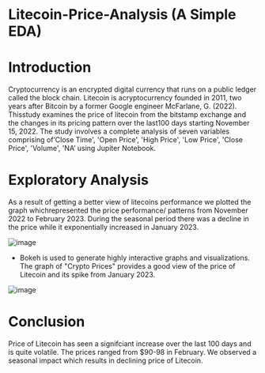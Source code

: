 # Litecoin-Price-Analysis (A Simple EDA)

# Introduction 
Cryptocurrency is an encrypted digital currency that runs on a public ledger called the block chain. Litecoin is acryptocurrency founded in 2011, two years after Bitcoin by a former Google engineer McFarlane, G. (2022). Thisstudy examines the price of litecoin from the
bitstamp exchange and the changes in its pricing pattern over the last100 days starting November 15, 2022. The study involves a complete analysis of seven variables comprising of‘Close Time', 'Open Price', 'High Price', 'Low Price', 'Close Price', 'Volume', 'NA’ using Jupiter Notebook.

# Exploratory Analysis 

As a result of getting a better view of litecoins performance we plotted the graph whichrepresented the price performance/ patterns from November 2022 to February 2023. During the seasonal period there was a decline in the price while it exponentially increased in January 2023.

![image](https://github.com/Melaniam123/Litecoin-Price-Analysis/assets/97692152/aaeeb1ee-5871-457e-8b58-a982df0dcf30)


* Bokeh is used to generate highly interactive graphs and visualizations. The graph of "Crypto Prices" provides a good view of the price of Litecoin and its spike from January 2023.

![image](https://github.com/Melaniam123/Litecoin-Price-Analysis/assets/97692152/2b052a42-45a4-480a-a18f-cc4647ef2514)

# Conclusion 

Price of Litecoin has seen a signifciant increase over the last 100 days and is quite volatile. The prices ranged from $90-98 in February. We observed a seasonal impact which results in declining price of Litecoin.

